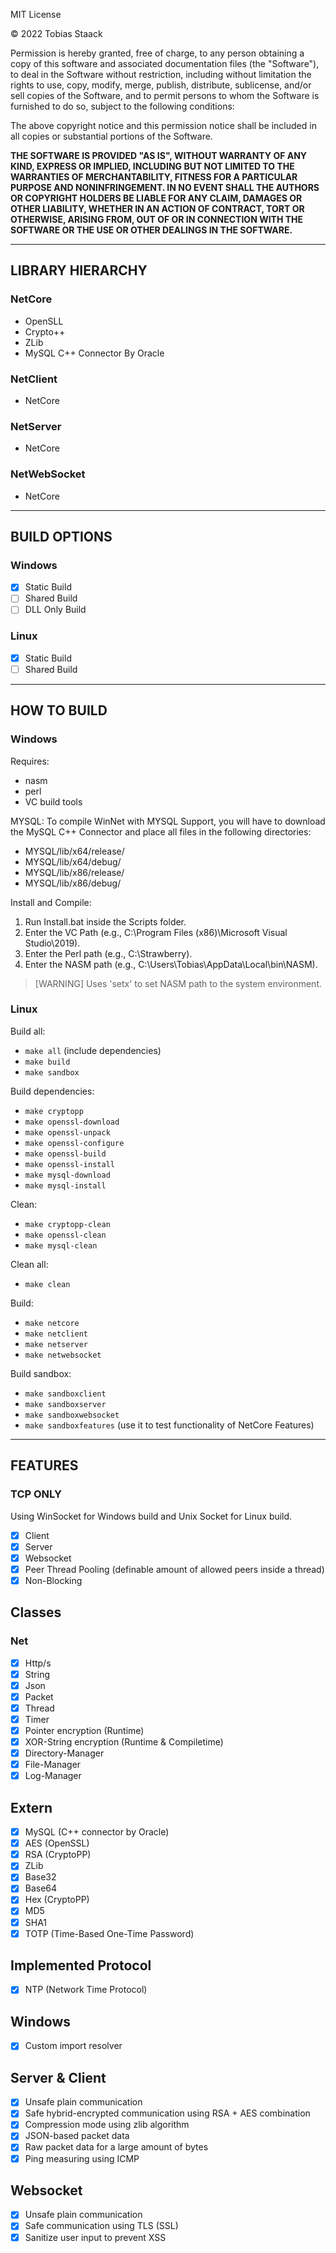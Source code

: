 MIT License

© 2022 Tobias Staack

Permission is hereby granted, free of charge, to any person obtaining a copy
of this software and associated documentation files (the "Software"), to deal
in the Software without restriction, including without limitation the rights
to use, copy, modify, merge, publish, distribute, sublicense, and/or sell
copies of the Software, and to permit persons to whom the Software is
furnished to do so, subject to the following conditions:

The above copyright notice and this permission notice shall be included in all
copies or substantial portions of the Software.

<b>THE SOFTWARE IS PROVIDED "AS IS", WITHOUT WARRANTY OF ANY KIND, EXPRESS OR
IMPLIED, INCLUDING BUT NOT LIMITED TO THE WARRANTIES OF MERCHANTABILITY,
FITNESS FOR A PARTICULAR PURPOSE AND NONINFRINGEMENT. IN NO EVENT SHALL THE
AUTHORS OR COPYRIGHT HOLDERS BE LIABLE FOR ANY CLAIM, DAMAGES OR OTHER
LIABILITY, WHETHER IN AN ACTION OF CONTRACT, TORT OR OTHERWISE, ARISING FROM,
OUT OF OR IN CONNECTION WITH THE SOFTWARE OR THE USE OR OTHER DEALINGS IN THE
SOFTWARE.</b>

---

## LIBRARY HIERARCHY

### NetCore
- OpenSLL
- Crypto++
- ZLib
- MySQL C++ Connector By Oracle

### NetClient
- NetCore

### NetServer
- NetCore

### NetWebSocket
- NetCore

---

## BUILD OPTIONS

### Windows
- [x] Static Build
- [ ] Shared Build
- [ ] DLL Only Build

### Linux
- [x] Static Build
- [ ] Shared Build

---

## HOW TO BUILD

### Windows

Requires:
- nasm
- perl
- VC build tools

MYSQL:
To compile WinNet with MYSQL Support, you will have to download the MySQL C++ Connector and place all files in the following directories:
- MYSQL/lib/x64/release/
- MYSQL/lib/x64/debug/
- MYSQL/lib/x86/release/
- MYSQL/lib/x86/debug/

Install and Compile:
1. Run Install.bat inside the Scripts folder.
2. Enter the VC Path (e.g., C:\Program Files (x86)\Microsoft Visual Studio\2019).
3. Enter the Perl path (e.g., C:\Strawberry).
4. Enter the NASM path (e.g., C:\Users\Tobias\AppData\Local\bin\NASM).

> [WARNING]
> Uses 'setx' to set NASM path to the system environment.

### Linux

Build all:
- `make all` (include dependencies)
- `make build`
- `make sandbox`

Build dependencies:
- `make cryptopp`
- `make openssl-download`
- `make openssl-unpack`
- `make openssl-configure`
- `make openssl-build`
- `make openssl-install`
- `make mysql-download`
- `make mysql-install`

Clean:
- `make cryptopp-clean`
- `make openssl-clean`
- `make mysql-clean`

Clean all:
- `make clean`

Build:
- `make netcore`
- `make netclient`
- `make netserver`
- `make netwebsocket`

Build sandbox:
- `make sandboxclient`
- `make sandboxserver`
- `make sandboxwebsocket`
- `make sandboxfeatures` (use it to test functionality of NetCore Features)

---

## FEATURES

### TCP ONLY
Using WinSocket for Windows build and Unix Socket for Linux build.
- [x] Client
- [x] Server
- [x] Websocket
- [x] Peer Thread Pooling (definable amount of allowed peers inside a thread)
- [x] Non-Blocking

## Classes

### Net
- [x] Http/s
- [x] String
- [x] Json
- [x] Packet
- [x] Thread
- [x] Timer
- [x] Pointer encryption (Runtime)
- [x] XOR-String encryption (Runtime & Compiletime)
- [x] Directory-Manager
- [x] File-Manager
- [x] Log-Manager

## Extern
- [x] MySQL (C++ connector by Oracle)
- [x] AES (OpenSSL)
- [x] RSA (CryptoPP)
- [x] ZLib
- [x] Base32
- [x] Base64
- [x] Hex (CryptoPP)
- [x] MD5
- [x] SHA1
- [x] TOTP (Time-Based One-Time Password)

## Implemented Protocol
- [x] NTP (Network Time Protocol)

## Windows
- [x] Custom import resolver

## Server & Client
- [x] Unsafe plain communication
- [x] Safe hybrid-encrypted communication using RSA + AES combination
- [x] Compression mode using zlib algorithm
- [x] JSON-based packet data
- [x] Raw packet data for a large amount of bytes
- [x] Ping measuring using ICMP

## Websocket
- [x] Unsafe plain communication
- [x] Safe communication using TLS (SSL)
- [x] Sanitize user input to prevent XSS
